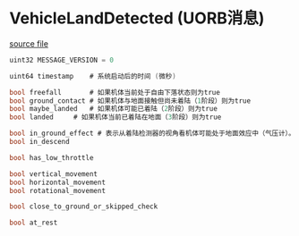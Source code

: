# VehicleLandDetected (UORB消息)

[source file](https://github.com/PX4/PX4-Autopilot/blob/main/msg/versioned/VehicleLandDetected.msg)

```c
uint32 MESSAGE_VERSION = 0

uint64 timestamp	# 系统启动后的时间 (微秒)

bool freefall		# 如果机体当前处于自由下落状态则为true
bool ground_contact	# 如果机体与地面接触但尚未着陆（1阶段）则为true
bool maybe_landed	# 如果机体可能已着陆（2阶段）则为true
bool landed		# 如果机体当前已着陆在地面（3阶段）则为true

bool in_ground_effect # 表示从着陆检测器的视角看机体可能处于地面效应中（气压计）。当机体水平方向无移动且处于下降状态时（粗略假设用户正在着陆），此标志将变为true
bool in_descend

bool has_low_throttle

bool vertical_movement
bool horizontal_movement
bool rotational_movement

bool close_to_ground_or_skipped_check

bool at_rest

```